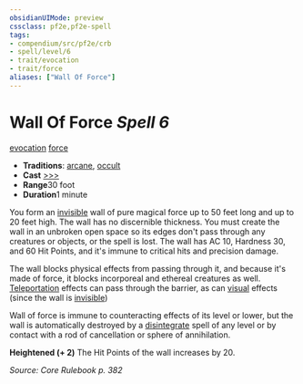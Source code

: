 ```yaml
---
obsidianUIMode: preview
cssclass: pf2e,pf2e-spell
tags:
- compendium/src/pf2e/crb
- spell/level/6
- trait/evocation
- trait/force
aliases: ["Wall Of Force"]
---
```

# Wall Of Force *Spell 6*   
[evocation](/rules/traits/evocation.md)  [force](/rules/traits/force.md)  

- **Traditions**: [arcane](/rules/traits/arcane.md), [occult](/rules/traits/occult.md)
- **Cast** [>>>](/rules/core-rulebook/chapter-9-playing-the-game.md#Actions "Three-Action") 
- **Range**30 foot
- **Duration**1 minute

You form an [invisible](/rules/conditions.md#Invisible) wall of pure magical force up to 50 feet long and up to 20 feet high. The wall has no discernible thickness. You must create the wall in an unbroken open space so its edges don't pass through any creatures or objects, or the spell is lost. The wall has AC 10, Hardness 30, and 60 Hit Points, and it's immune to critical hits and precision damage.

The wall blocks physical effects from passing through it, and because it's made of force, it blocks incorporeal and ethereal creatures as well. [Teleportation](/rules/traits/teleportation.md) effects can pass through the barrier, as can [visual](/rules/traits/visual.md) effects (since the wall is [invisible](/rules/conditions.md#Invisible))

Wall of force is immune to counteracting effects of its level or lower, but the wall is automatically destroyed by a [disintegrate](/compendium/spells/disintegrate.md) spell of any level or by contact with a rod of cancellation or sphere of annihilation.

**Heightened (+ 2)** The Hit Points of the wall increases by 20.

*Source: Core Rulebook p. 382*